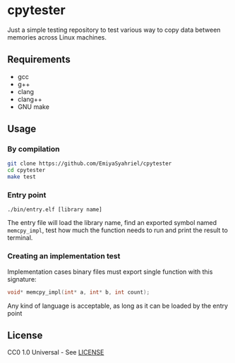 # cpytester
Just a simple testing repository to test various way to copy data between memories across Linux machines.

## Requirements
- gcc
- g++
- clang
- clang++
- GNU make

## Usage
### By compilation
```bash
git clone https://github.com/EmiyaSyahriel/cpytester
cd cpytester
make test
```
### Entry point
```
./bin/entry.elf [library name]
```

The entry file will load the library name, find an exported symbol named `memcpy_impl`, test how much the function needs to run and print the result to terminal.
### Creating an implementation test
Implementation cases binary files must export single function with this signature:
```c
void* memcpy_impl(int* a, int* b, int count);
```
Any kind of language is acceptable, as long as it can be loaded by the entry point

## License
CC0 1.0 Universal - See [LICENSE](License)
